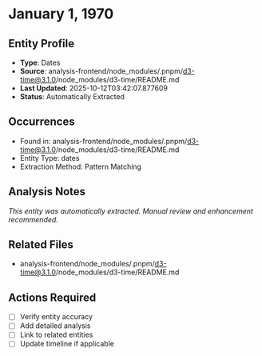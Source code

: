 # January 1, 1970

## Entity Profile
- **Type**: Dates
- **Source**: analysis-frontend/node_modules/.pnpm/d3-time@3.1.0/node_modules/d3-time/README.md
- **Last Updated**: 2025-10-12T03:42:07.877609
- **Status**: Automatically Extracted

## Occurrences
- Found in: analysis-frontend/node_modules/.pnpm/d3-time@3.1.0/node_modules/d3-time/README.md
- Entity Type: dates
- Extraction Method: Pattern Matching

## Analysis Notes
*This entity was automatically extracted. Manual review and enhancement recommended.*

## Related Files
- analysis-frontend/node_modules/.pnpm/d3-time@3.1.0/node_modules/d3-time/README.md

## Actions Required
- [ ] Verify entity accuracy
- [ ] Add detailed analysis
- [ ] Link to related entities
- [ ] Update timeline if applicable
